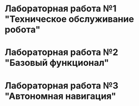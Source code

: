 # Лабораторная работа №1 "Техническое обслуживание робота"

# Лабораторная работа №2 "Базовый функционал"

# Лабораторная работа №3 "Автономная навигация"